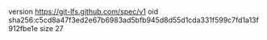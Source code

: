 version https://git-lfs.github.com/spec/v1
oid sha256:c5cd8a47f3ed2e67b6983ad5bfb945d8d55d1cda331f599c7fd1a13f912fbe1e
size 27
